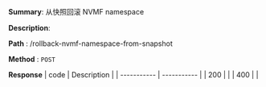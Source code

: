 **Summary**: 从快照回滚 NVMF namespace

**Description**:

**Path** : /rollback-nvmf-namespace-from-snapshot

**Method** : `POST`

**Response**
| code      | Description |
| ----------- | ----------- |
|  200   |       |
|  400   |       |

